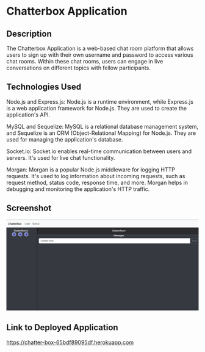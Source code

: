 # Chatterbox Application

## Description
The Chatterbox Application is a web-based chat room platform that allows users to sign up with their own username and password to access various chat rooms. Within these chat rooms, users can engage in live conversations on different topics with fellow participants.

## Technologies Used
Node.js and Express.js: Node.js is a runtime environment, while Express.js is a web application framework for Node.js. They are used to create the application's API.

MySQL and Sequelize: MySQL is a relational database management system, and Sequelize is an ORM (Object-Relational Mapping) for Node.js. They are used for managing the application's database.

Socket.io: Socket.io enables real-time communication between users and servers. It's used for live chat functionality.

Morgan: Morgan is a popular Node.js middleware for logging HTTP requests. It's used to log information about incoming requests, such as request method, status code, response time, and more. Morgan helps in debugging and monitoring the application's HTTP traffic.

## Screenshot
![Alt text](image.png)

## Link to Deployed Application
https://chatter-box-65bdf89095df.herokuapp.com